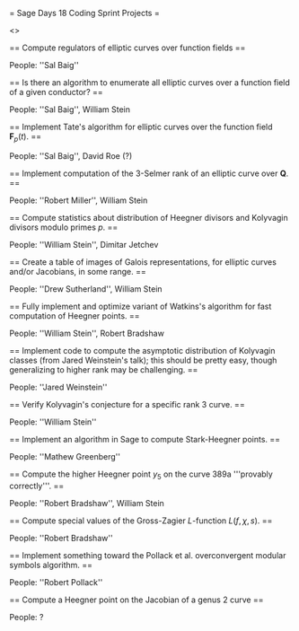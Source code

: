 = Sage Days 18 Coding Sprint Projects =
 
<<TableOfContents>>

== Compute regulators of elliptic curves over function fields ==

 People: ''Sal Baig''

== Is there an algorithm to enumerate all elliptic curves over a function field of a given conductor? ==

 People: ''Sal Baig'', William Stein


== Implement Tate's algorithm for elliptic curves over the function field $\mathbf{F}_p(t)$. ==

 People: ''Sal Baig'', David Roe (?)


== Implement computation of the 3-Selmer rank of an elliptic curve over $\mathbf{Q}$. ==

 People: ''Robert Miller'', William Stein


== Compute statistics about distribution of Heegner divisors and Kolyvagin divisors modulo primes $p$. ==

 People: ''William Stein'', Dimitar Jetchev


== Create a table of images of Galois representations, for elliptic curves and/or Jacobians, in some range. ==

 People: ''Drew Sutherland'', William Stein

== Fully implement and optimize variant of Watkins's algorithm for fast computation of Heegner points. ==

 People: ''William Stein'', Robert Bradshaw

== Implement code to compute the asymptotic distribution of Kolyvagin classes (from Jared Weinstein's talk); this should be pretty easy, though generalizing to higher rank may be challenging. ==

 People: ''Jared Weinstein''

== Verify Kolyvagin's conjecture for a specific rank 3 curve. ==

 People: ''William Stein''

== Implement an algorithm in Sage to compute Stark-Heegner points. ==
 
 People: ''Mathew Greenberg''

== Compute the higher Heegner point $y_5$ on the curve 389a '''provably correctly'''.  ==

 People: ''Robert Bradshaw'', William Stein

== Compute special values of the Gross-Zagier $L$-function $L(f,\chi,s)$.  ==
 
 People: ''Robert Bradshaw''

== Implement something toward the Pollack et al. overconvergent modular symbols algorithm. ==

 People: ''Robert Pollack''

== Compute a Heegner point on the Jacobian of a genus 2 curve ==

 People: ?
